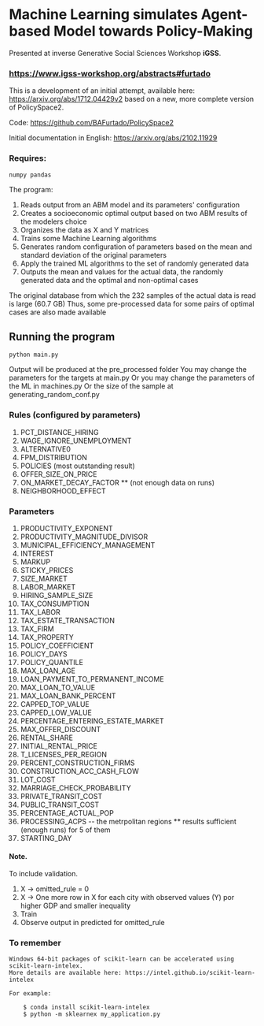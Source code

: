# Machine Learning simulates Agent-based Model towards Policy-Making


Presented at inverse Generative Social Sciences Workshop **iGSS**. 

### https://www.igss-workshop.org/abstracts#furtado

This is a development of an initial attempt, available here:
https://arxiv.org/abs/1712.04429v2 based on a new, more complete version of PolicySpace2.

Code: https://github.com/BAFurtado/PolicySpace2

Initial documentation in English: https://arxiv.org/abs/2102.11929 

### Requires:

````angular2html
numpy pandas
````

The program:

1. Reads output from an ABM model and its parameters' configuration
2. Creates a socioeconomic optimal output based on two ABM results of the modelers choice
3. Organizes the data as X and Y matrices
4. Trains some Machine Learning algorithms
5. Generates random configuration of parameters based on the mean and standard deviation of the original parameters
6. Apply the trained ML algorithms to the set of randomly generated data
7. Outputs the mean and values for the actual data, the randomly generated data and the optimal and non-optimal cases

The original database from which the 232 samples of the actual data is read is large (60.7 GB)
Thus, some pre-processed data for some pairs of optimal cases are also made available

## Running the program
`python main.py`

Output will be produced at the pre_processed folder
You may change the parameters for the targets at main.py
Or you may change the parameters of the ML in machines.py
Or the size of the sample at generating_random_conf.py

### Rules (configured by parameters)
1. PCT_DISTANCE_HIRING
2. WAGE_IGNORE_UNEMPLOYMENT
3. ALTERNATIVE0 
4. FPM_DISTRIBUTION 
5. POLICIES (most outstanding result)
6. OFFER_SIZE_ON_PRICE
7. ON_MARKET_DECAY_FACTOR ** (not enough data on runs)
8. NEIGHBORHOOD_EFFECT

### Parameters
1. PRODUCTIVITY_EXPONENT
2. PRODUCTIVITY_MAGNITUDE_DIVISOR 
3. MUNICIPAL_EFFICIENCY_MANAGEMENT
4. INTEREST
5. MARKUP
6. STICKY_PRICES
7. SIZE_MARKET
8. LABOR_MARKET
9. HIRING_SAMPLE_SIZE
10. TAX_CONSUMPTION
11. TAX_LABOR 
12. TAX_ESTATE_TRANSACTION 
13. TAX_FIRM 
14. TAX_PROPERTY 
15. POLICY_COEFFICIENT
16. POLICY_DAYS
17. POLICY_QUANTILE
18. MAX_LOAN_AGE
19. LOAN_PAYMENT_TO_PERMANENT_INCOME
20. MAX_LOAN_TO_VALUE
21. MAX_LOAN_BANK_PERCENT
22. CAPPED_TOP_VALUE 
23. CAPPED_LOW_VALUE 
24. PERCENTAGE_ENTERING_ESTATE_MARKET
25. MAX_OFFER_DISCOUNT
26. RENTAL_SHARE 
27. INITIAL_RENTAL_PRICE
28. T_LICENSES_PER_REGION
29. PERCENT_CONSTRUCTION_FIRMS 
30. CONSTRUCTION_ACC_CASH_FLOW
31. LOT_COST 
32. MARRIAGE_CHECK_PROBABILITY 
33. PRIVATE_TRANSIT_COST
34. PUBLIC_TRANSIT_COST 
35. PERCENTAGE_ACTUAL_POP  
36. PROCESSING_ACPS -- the metrpolitan regions ** results sufficient (enough runs) for 5 of them
37. STARTING_DAY 

#### Note.

To include validation.
1. X -> omitted_rule = 0
2. X -> One more row in X for each city with observed values (Y) por higher GDP and smaller inequality
3. Train
4. Observe output in predicted for omitted_rule


### To remember
    Windows 64-bit packages of scikit-learn can be accelerated using scikit-learn-intelex.
    More details are available here: https://intel.github.io/scikit-learn-intelex

    For example:

        $ conda install scikit-learn-intelex
        $ python -m sklearnex my_application.py
